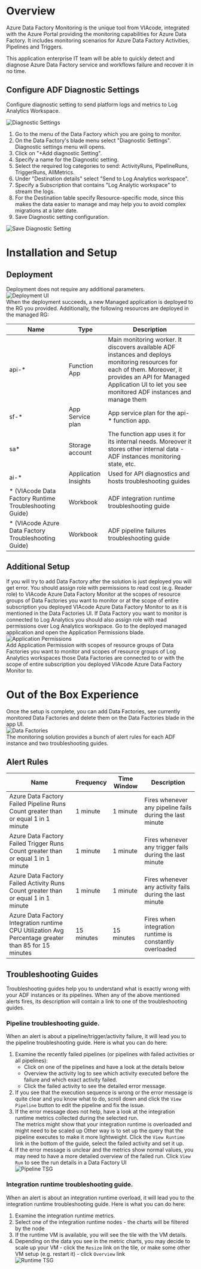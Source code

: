 # Overview
Azure Data Factory Monitoring is the unique tool from VIAcode, integrated with the Azure Portal providing the monitoring capabilities for Azure Data Factory. It includes monitoring scenarios for Azure Data Factory Activities, Pipelines and Triggers. 

This application enterprise IT team will be able to quickly detect and diagnose Azure Data Factory service and workflows failure and recover it in no time. 

## Configure ADF Diagnostic Settings
Configure diagnostic setting to send platform logs and metrics to Log Analytics Workspace.

![Diagnostic Settings](Artifacts/DiagnosticSettings.PNG)
1. Go to the menu of the Data Factory which you are going to monitor.
2. On the Data Factory's blade menu select "Diagnostic Settings". Diagnostic settings menu will opens.
3. Click on "+Add diagnostic Setting".
4. Specify a name for the Diagnostic setting. 
5. Select the required log categories to send: ActivityRuns, PipelineRuns, TriggerRuns, AllMetrics.
6. Under "Destination details" select "Send to Log Analytics workspace". 
7. Specify a Subscription that contains "Log Analytic workspace" to stream the logs.
8. For the Destination table specify Resource-specific mode, since this makes the data easier to manage and may help you to avoid complex migrations at a later date.
7. Save Diagnostic setting configuration.

![Save Diagnostic Setting](Artifacts/SaveDiagnosticSetting.PNG)


# Installation and Setup
## Deployment
Deployment does not require any additional parameters.  
![Deployment UI](Artifacts/deploymentUI.PNG)  
When the deployment succeeds, a new Managed application is deployed to the RG you provided.
Additionally, the following resources are deployed in the managed RG:


| Name                                                   | Type                 | Description                                                                                                                                                                                                                     |
|--------------------------------------------------------|----------------------|---------------------------------------------------------------------------------------------------------------------------------------------------------------------------------------------------------------------------------|
| api-*                                                  | Function App         | Main monitoring worker. It discovers available ADF instances and deploys monitoring resources for each of them. Moreover, it provides an API for Managed Application UI to let you see monitored ADF instances and manage them |
| sf-*                                                   | App Service plan     | App service plan for the api-* function app.                                                                                                                                                                                    |
| sa*                                                    | Storage account      | The function app uses it for its internal needs. Moreover it stores other internal data - ADF instances monitoring state, etc.                                                                                                  |
| ai-*                                                   | Application Insights | Used for API diagnostics and hosts troubleshooting guides                                                                                                                                                                       |
| * (VIAcode Data Factory Runtime Troubleshooting Guide) | Workbook             | ADF integration runtime troubleshooting guide                                                                                                                                                                                   |
| * (VIAcode Azure Data Factory Troubleshooting Guide)   | Workbook             | ADF pipeline failures troubleshooting guide                                                                                                                                                                                     |
## Additional Setup
If you will try to add Data Factory after the solution is just deployed you will get error.
You should assign role with permissions to read cost (e.g. Reader role) to VIAcode Azure Data Factory Monitor at the scopes of resource groups of Data Factories you want to monitor or at the scope of entire subscription you deployed VIAcode Azure Data Factory Monitor to as it is mentioned in the Data Factories UI.
If Data Factory you want to monitor is connected to Log Analytics you should also assign role with read permissions over Log Analytics workspace.
Go to the deployed managed application and open the Application Permissions blade.
![Application Permissions](Artifacts/ApplicationPermissions.PNG)  
Add Application Permission with scopes of resource groups of Data Factories you want to monitor and scopes of resource groups of Log Analytics workspaces those Data Factories are connected to or with the scope of entire subscription you deployed VIAcode Azure Data Factory Monitor to.

# Out of the Box Experience
Once the setup is complete, you can add Data Factories, see currently monitored Data Factories and delete them on the Data Factories blade in the app UI.  
![Data Factories](Artifacts/DataFactories.PNG)  
The monitoring solution provides a bunch of alert rules for each ADF instance and two troubleshooting guides.
## Alert Rules
| Name                                                                                                 | Frequency  | Time Window | Description                                              |
|------------------------------------------------------------------------------------------------------|------------|-------------|----------------------------------------------------------|
| Azure Data Factory Failed Pipeline Runs Count greater than or equal 1 in 1 minute                    | 1 minute   | 1 minute    | Fires whenever any pipeline fails during the last minute |
| Azure Data Factory Failed Trigger Runs Count greater than or equal 1 in 1 minute                     | 1 minute   | 1 minute    | Fires whenever any trigger fails during the last minute  |
| Azure Data Factory Failed Activity Runs Count greater than or equal 1 in 1 minute                    | 1 minute   | 1 minute    | Fires whenever any activity fails during the last minute |
| Azure Data Factory Integration runtime CPU Utilization Avg Percentage greater than 85 for 15 minutes | 15 minutes | 15 minutes  | Fires when integration runtime is constantly overloaded  |
## Troubleshooting Guides
Troubleshooting guides help you to understand what is exactly wrong with your ADF instances or its pipelines. When any of the above mentioned alerts fires, its description will contain a link to one of the troubleshooting guides.
### Pipeline troubleshooting guide.
When an alert is about a pipeline/trigger/activity failure, it will lead you to the pipeline troubleshooting guide. Here is what you can do here:
1. Examine the recently failed pipelines (or pipelines with failed activities or all pipelines):
    * Click on one of the pipelines and have a look at the details below
    * Overview the activity log to see which activity executed before the failure and which exact activity failed.
    * Click the failed activity to see the detailed error message.
2. If you see that the execution sequence is wrong or the error message is quite clear and you know what to do, scroll down and click the `View Pipeline` button to edit the pipeline and fix the issue.
3. If the error message does not help, have a look at the integration runtime metrics collected during the selected run.  
   The metrics might show that your integration runtime is overloaded and might need to be scaled up
   Other way is to set up the query that the pipeline executes to make it more lightweight. Click the `View Runtime` link in the bottom of the guide, select the failed activity and set it up.
4. If the error message is unclear and the metrics show normal values, you may need to have a more detailed overview of the failed run. Click `View Run` to see the run details in a Data Factory UI  
![Pipeline TSG](Artifacts/PipelineTSG.PNG)
### Integration runtime troubleshooting guide.
When an alert is about an integration runtime overload, it will lead you to the integration runtime troubleshooting guide. Here is what you can do here:
1. Examine the integration runtime metrics.
2. Select one of the integration runtime nodes - the charts will be filtered by the node
3. If the runtime VM is available, you will see the tile with the VM details.
4. Depending on the data you see in the metric charts, you may decide to scale up your VM - click the `Resize` link on the tile, or make some other VM setup (e.g. restart it) - click `Overview` link  
![Runtime TSG](Artifacts/RuntimeTSG.PNG)
